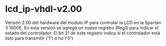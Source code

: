 # lcd_ip-vhdl-v2.00
Versión 2.00 del hardware del modulo IP para controlar la LCD en la Spartan 3 1600E.
En esta versión se agregó un nuevo registro (Reg1) para indicar el estado del controlador. El bit 31 de este registro indica si el controlador está listo para transmitir ('1') o no ('0')
